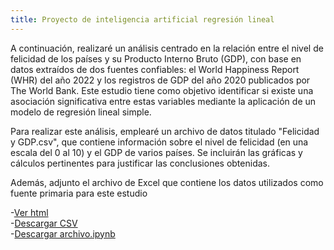 ```yaml
---
title: Proyecto de inteligencia artificial regresión lineal
---
```

A continuación, realizaré un análisis centrado en la relación entre el nivel de felicidad de los países y su Producto Interno Bruto (GDP), con base en datos extraídos de dos fuentes confiables: el World Happiness Report (WHR) del año 2022 y los registros de GDP del año 2020 publicados por The World Bank. Este estudio tiene como objetivo identificar si existe una asociación significativa entre estas variables mediante la aplicación de un modelo de regresión lineal simple.  

Para realizar este análisis, emplearé un archivo de datos titulado "Felicidad y GDP.csv", que contiene información sobre el nivel de felicidad (en una escala del 0 al 10) y el GDP de varios países. Se incluirán las gráficas y cálculos pertinentes para justificar las conclusiones obtenidas.  

Además, adjunto el archivo de Excel que contiene los datos utilizados como fuente primaria para este estudio  

-[Ver html](RegresionLineal2.html)  
-[Descargar CSV](RegresionLineal.csv)  
-[Descargar archivo.ipynb](RegresionLineal2.ipynb)  



